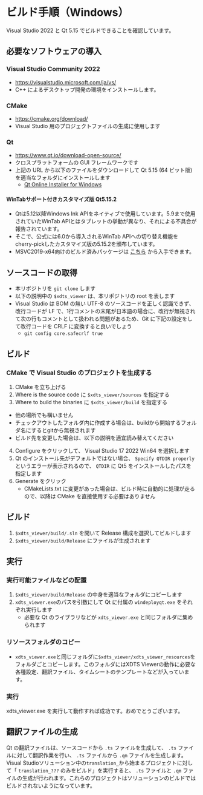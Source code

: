 # ビルド手順（Windows）

Visual Studio 2022 と Qt 5.15 でビルドできることを確認しています。

## 必要なソフトウェアの導入

### Visual Studio Community 2022
- https://visualstudio.microsoft.com/ja/vs/
- C++ によるデスクトップ開発の環境をインストールします。

### CMake
- https://cmake.org/download/
- Visual Studio 用のプロジェクトファイルの生成に使用します

### Qt
- https://www.qt.io/download-open-source/
- クロスプラットフォームの GUI フレームワークです
- 上記の URL から以下のファイルをダウンロードして Qt 5.15 (64 ビット版) を適当なフォルダにインストールします
  - [Qt Online Installer for Windows](http://download.qt.io/official_releases/online_installers/qt-unified-windows-x86-online.exe)

#### WinTabサポート付きカスタマイズ版 Qt5.15.2
- Qtは5.12以降Windows Ink APIをネイティブで使用しています。5.9まで使用されていたWinTab APIとはタブレットの挙動が異なり、それによる不具合が報告されています。
- そこで、公式には6.0から導入されるWinTab APIへの切り替え機能をcherry-pickしたカスタマイズ版の5.15.2を頒布しています。
- MSVC2019-x64向けのビルド済みパッケージは [こちら](https://github.com/shun-iwasawa/qt5/releases/tag/v5.15.2_wintab) から入手できます。

## ソースコードの取得
- 本リポジトリを `git clone` します
- 以下の説明中の `$xdts_viewer` は、本リポジトリの root を表します
- Visual Studio は BOM の無い UTF-8 のソースコードを正しく認識できず、改行コードが LF で、1行コメントの末尾が日本語の場合に、改行が無視されて次の行もコメントとして扱われる問題があるため、Git に下記の設定をして改行コードを CRLF に変換すると良いでしょう
  - `git config core.safecrlf true`

## ビルド

### CMake で Visual Studio のプロジェクトを生成する
1. CMake を立ち上げる
2. Where is the source code に `$xdts_viewer/sources` を指定する
3. Where to build the binaries に `$xdts_viewer/build` を指定する
  - 他の場所でも構いません
  - チェックアウトしたフォルダ内に作成する場合は、buildから開始するフォルダ名にするとgitから無視されます
  - ビルド先を変更した場合は、以下の説明を適宜読み替えてください
4. Configure をクリックして、 Visual Studio 17 2022 Win64 を選択します
5. Qt のインストール先がデフォルトではない場合、 `Specify QTDIR properly` というエラーが表示されるので、 `QTDIR` に Qt5 をインストールしたパスを指定します
6. Generate をクリック
    - CMakeLists.txt に変更があった場合は、ビルド時に自動的に処理が走るので、以降は CMake を直接使用する必要はありません

## ビルド
1. `$xdts_viewer/build/.sln` を開いて Release 構成を選択してビルドします
2. `$xdts_viewer/build/Release` にファイルが生成されます

## 実行
### 実行可能ファイルなどの配置
1. `$xdts_viewer/build/Release` の中身を適当なフォルダにコピーします
3. `xdts_viewer.exe`のパスを引数にして Qt に付属の `windeployqt.exe` をそれぞれ実行します
    - 必要な Qt のライブラリなどが `xdts_viewer.exe` と同じフォルダに集められます

### リソースフォルダのコピー
- `xdts_viewer.exe`と同じフォルダに`$xdts_viewer/xdts_viewer_resources`をフォルダごとコピーします。このフォルダにはXDTS Viewerの動作に必要な各種設定、翻訳ファイル、タイムシートのテンプレートなどが入っています。

### 実行
xdts_viewer.exe を実行して動作すれば成功です。おめでとうございます。

## 翻訳ファイルの生成
Qt の翻訳ファイルは、ソースコードから `.ts` ファイルを生成して、 `.ts` ファイルに対して翻訳作業を行い、 `.ts` ファイルから `.qm` ファイルを生成します。Visual Studioソリューション中の`translation_`から始まるプロジェクトに対して「 `translation_???` のみをビルド」を実行すると、 `.ts` ファイルと `.qm` ファイルの生成が行われます。これらのプロジェクトはソリューションのビルドではビルドされないようになっています。
